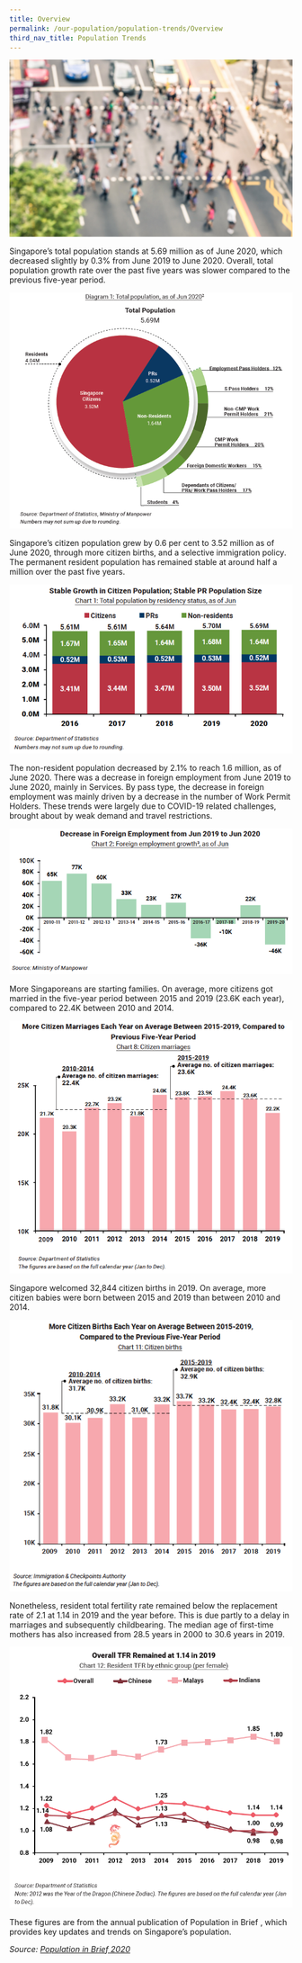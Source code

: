 ```yaml
---
title: Overview
permalink: /our-population/population-trends/Overview
third_nav_title: Population Trends
---
```


![Pedestrians aerial view](/images/stock-image-6.jpg)

Singapore’s total population stands at 5.69 million as of June 2020, which decreased slightly by 0.3% from June 2019 to June 2020. Overall, total population growth rate over the past five years was slower compared to the previous five-year period.

![Total population](/images/diagram-1.png)

Singapore’s citizen population grew by 0.6 per cent to 3.52 million as of June 2020, through more citizen births, and a selective immigration policy. The permanent resident population has remained stable at around half a million over the past five years.

![Permanent resident population](/images/chart-1.png)

The non-resident population decreased by 2.1% to reach 1.6 million, as of June 2020. There was a decrease in foreign employment from June 2019 to June 2020, mainly in Services. By pass type, the decrease in foreign employment was mainly driven by a decrease in the number of Work Permit Holders. These trends were largely due to COVID-19 related challenges, brought about by weak demand and travel restrictions.

![Non-resident population](/images/chart-2.png)

More Singaporeans are starting families. On average, more citizens got married in the five-year period between 2015 and 2019 (23.6K each year), compared to 22.4K between 2010 and 2014. 

![Citizen marriages](/images/chart-8.png)

Singapore welcomed 32,844 citizen births in 2019. On average, more citizen babies were born between 2015 and 2019 than between 2010 and 2014.

![Citizen births](/images/chart-11.png)

Nonetheless, resident total fertility rate remained below the replacement rate of 2.1 at 1.14 in 2019 and the year before. This is due partly to a delay in marriages and subsequently childbearing. The median age of first-time mothers has also increased from 28.5 years in 2000 to 30.6 years in 2019.  

![Total fertility rate](/images/chart-12.PNG)

These figures are from the annual publication of Population in Brief <hyperlink to latest PIB>, which provides key updates and trends on Singapore’s population.

*Source: [Population in Brief 2020](/media-centre/publications/population-in-brief)*
